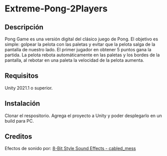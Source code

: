 # Extreme-Pong-2Players

## Descripción
Pong Game es una versión digital del clásico juego de Pong. El objetivo es simple: golpear la pelota con las paletas y evitar que la pelota salga de la pantalla de nuestro lado. El primer jugador en obtener 5 puntos gana la partida.
La pelota rebota automáticamente en las paletas y los bordes de la pantalla, al rebotar en una paleta la velocidad de la pelota aumenta.

## Requisitos
Unity 2021.1 o superior.

## Instalación
Clonar el respositorio.
Agrega el proyecto a Unity y poder desplegarlo en un build para PC.

## Creditos
Efectos de sonido por: [8-Bit Style Sound Effects - cabled_mess](https://assetstore.unity.com/packages/audio/sound-fx/8-bit-style-sound-effects-68228#content)
